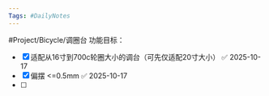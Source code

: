 ```yaml
---
Tags: #DailyNotes 
---
```


#Project/Bicycle/调圈台
功能目标：
- [x] 适配从16寸到700c轮圈大小的调台（可先仅适配20寸大小） ✅ 2025-10-17
- [x] 偏摆 <=0.5mm ✅ 2025-10-17
- [ ] 










